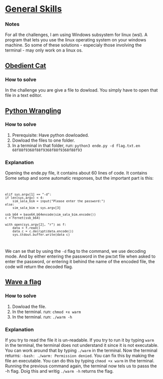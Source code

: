 # [General Skills](https://play.picoctf.org/practice?category=5&page=1)

### Notes
For all the challenges, I am using Windows subsystem for linux (wsl). A program that lets you use the linux operating system on your windows machine. So some of these solutions - especialy those involving the terminal - may only work on a linux os.

## [Obedient Cat](https://play.picoctf.org/practice/challenge/147?category=5&page=1)
### How to solve
In the challenge you are give a file to dowload. You simply have to open that file in a text editor.

## [Python Wrangling](https://play.picoctf.org/practice/challenge/166?category=5&page=1)
### How to solve
1. Prerequisite: Have python dowloaded.
2. Dowload the files to one folder.
3. In a terminal in that folder, run:
`python3 ende.py -d flag.txt.en 68f88f9368f88f9368f88f9368f88f93`

### Explanation
Opening the ende.py file, it contains about 60 lines of code. It contains Some setup and some automatic responses, but the important part is this: 
<code>

    elif sys.argv[1] == "-d":
    if len(sys.argv) < 4:
        sim_sala_bim = input("Please enter the password:")
    else:
        sim_sala_bim = sys.argv[3]

    ssb_b64 = base64.b64encode(sim_sala_bim.encode())
    c = Fernet(ssb_b64)

    with open(sys.argv[2], "r") as f:
        data = f.read()
        data_c = c.decrypt(data.encode())
        sys.stdout.buffer.write(data_c)
</code>

We can se that by using the `-d` flag to the command, we use decoding mode. And by either entering the password in the pw.txt file when asked to enter the password, or entering it behind the name of the encoded file, the code will return the decoded flag.

## [Wave a flag](https://play.picoctf.org/practice/challenge/170?category=5&page=1)
### How to solve
1. Dowload the file.
3. In the terminal. run:
`chmod +x warm`
4. In the terminal. run:
`./warm -h`

### Explanation
If you try to read the file it is un-readable. If you try to run it by typing `warm` in the terminal, the terminal does not understand it since it is not executable. You can work around that by typing `./warm` in the terminal. Now the terminal returns: `-bash: ./warm: Permission denied`. You can fix this by making the file an executable. You can do this by typing `chmod +x warm` in the terminal. Running the previous command again, the terminal now tels us to passs the -h flag. Doig this and writig `./warm -h` returns the flag.